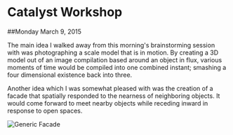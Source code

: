 # Catalyst Workshop

##Monday March 9, 2015

The main idea I walked away from this morning's brainstorming session with was photographing a scale model that is in motion.  By creating a 3D model out of an image compilation based around an object in flux, various moments of time would be compiled into one combined instant; smashing a four dimensional existence back into three.  

Another idea which I was somewhat pleased with was the creation of a facade that spatially responded to the nearness of neighboring objects.  It would come forward to meet nearby objects while receding inward in response to open spaces.

![Generic Facade](https://github.com/schip062/Catalyst/blob/master/generic_facade.jpg)


